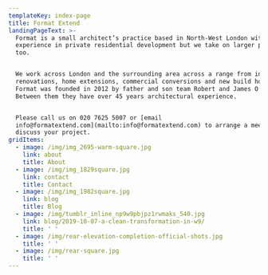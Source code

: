 ```yaml
---
templateKey: index-page
title: Format Extend
landingPageText: >-
  Format is a small architect’s practice based in North-West London with great
  experience in private residential development but we take on larger projects
  too. 


  We work across London and the surrounding area across a range from internal
  renovations, home extensions, commercial conversions and new build houses.
  Format was founded in 2012 by father and son team Robert and James O’Hara.
  Between them they have over 45 years architectural experience. 


  Please call us on 020 7625 5007 or [email
  info@formatextend.com](mailto:info@formatextend.com) to arrange a meeting and
  discuss your project.
gridItems:
  - image: /img/img_2695-warm-square.jpg
    link: about
    title: About
  - image: /img/img_1829square.jpg
    link: contact
    title: Contact
  - image: /img/img_1982square.jpg
    link: blog
    title: Blog
  - image: /img/tumblr_inline_np9w9pbjpz1rwmaks_540.jpg
    link: blog/2019-10-07-a-clean-transformation-in-w9/
    title: ' '
  - image: /img/rear-elevation-completion-official-shots.jpg
    title: ' '
  - image: /img/rear-square.jpg
    title: ' '
---
```



